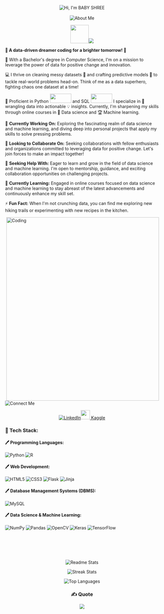 <div align="center">

<img src="https://readme-typing-svg.herokuapp.com/?font=Righteous&size=40&center=true&vCenter=true&width=500&height=70&duration=3000&lines=Hey+There!+👩🏻‍💻;+I'm+BABY+SHREE!+👩🏻‍💻;" alt="Hi, I'm BABY SHREE" />
<br></br>
<img src="https://readme-typing-svg.herokuapp.com/?font=Righteous&size=35&center=true&vCenter=true&width=500&height=70&duration=4000&lines=About+Me!+🐻‍❄️;+About+Me!;" alt="About Me" />

<img src="https://media.giphy.com/media/hvRJCLFzcasrR4ia7z/giphy.gif" width="60">[![](https://visitcount.itsvg.in/api?id=Babyshree&icon=0&color=1)](https://visitcount.itsvg.in) </div>
**💫 A data-driven dreamer coding for a brighter tomorrow! 🌟**

🌟 With a Bachelor's degree in Computer Science, I'm on a mission to leverage the power of data for positive change and innovation.

💻 I thrive on cleaning messy datasets 🧹 and crafting predictive models 🤖 to tackle real-world problems head-on. Think of me as a data superhero, fighting chaos one dataset at a time!

📝 Proficient in Python [<img src="https://media.giphy.com/media/coxQHKASG60HrHtvkt/giphy.gif" width="70" height="30">](https://giphy.com/gifs/coxQHKASG60HrHtvkt) and SQL [<img src="https://media.giphy.com/media/vISmwpBJUNYzukTnVx/giphy.gif" width="70" height="30">](https://giphy.com/gifs/vISmwpBJUNYzukTnVx)
I specialize in 💭 wrangling data into actionable 💡 insights. Currently, I'm sharpening my skills through online courses in 📙 Data science and 🏆 Machine learning.

🔭 **Currently Working On:** Exploring the fascinating realm of data science and machine learning, and diving deep into personal projects that apply my skills to solve pressing problems.

👯 **Looking to Collaborate On:** Seeking collaborations with fellow enthusiasts and organizations committed to leveraging data for positive change. Let's join forces to make an impact together!

🤝 **Seeking Help With:** Eager to learn and grow in the field of data science and machine learning. I'm open to mentorship, guidance, and exciting collaboration opportunities on challenging projects.

🌱 **Currently Learning:** Engaged in online courses focused on data science and machine learning to stay abreast of the latest advancements and continuously enhance my skill set.

⚡ **Fun Fact:** When I'm not crunching data, you can find me exploring new hiking trails or experimenting with new recipes in the kitchen.

<img align="right" alt="Coding" width="500" height="600" src="https://user-images.githubusercontent.com/53329034/123502306-0fcdfc80-d669-11eb-87e4-d24cccfbbd00.gif">
<br></br>
 <img src="https://readme-typing-svg.herokuapp.com/?font=Righteous&size=35&vCenter=true&width=500&height=70&duration=4000&lines=Connect+Me!+🌐;+Connect+Me!;" alt="Connect Me" />
<div align="center">

  [![LinkedIn](https://img.shields.io/badge/LinkedIn-%230077B5.svg?logo=linkedin&logoColor=white)](https://linkedin.com/in/https://www.linkedin.com/in/baby-shree-j-084406286/)[<img src="https://www.vectorlogo.zone/logos/kaggle/kaggle-icon.svg" width="30" /> Kaggle](https://www.kaggle.com/babyshree)
</div>

### 📑 Tech Stack:
#### 🖊️ Programming Languages:
![Python](https://img.shields.io/badge/python-3670A0?style=for-the-badge&logo=python&logoColor=ffdd54) ![R](https://img.shields.io/badge/r-%23276DC3.svg?style=for-the-badge&logo=r&logoColor=white)

#### 🖊️ Web Development:
![HTML5](https://img.shields.io/badge/html5-%23E34F26.svg?style=for-the-badge&logo=html5&logoColor=white) ![CSS3](https://img.shields.io/badge/css3-%231572B6.svg?style=for-the-badge&logo=css3&logoColor=white) ![Flask](https://img.shields.io/badge/flask-%23000.svg?style=for-the-badge&logo=flask&logoColor=white) ![Jinja](https://img.shields.io/badge/jinja-white.svg?style=for-the-badge&logo=jinja&logoColor=black) 

#### 🖊️ Database Management Systems (DBMS):
![MySQL](https://img.shields.io/badge/mysql-%2300000f.svg?style=for-the-badge&logo=mysql&logoColor=white) 

#### 🖊️ Data Science & Machine Learning:
![NumPy](https://img.shields.io/badge/numpy-%23013243.svg?style=for-the-badge&logo=numpy&logoColor=white) ![Pandas](https://img.shields.io/badge/pandas-%23150458.svg?style=for-the-badge&logo=pandas&logoColor=white) ![OpenCV](https://img.shields.io/badge/opencv-%23white.svg?style=for-the-badge&logo=opencv&logoColor=white) ![Keras](https://img.shields.io/badge/Keras-%23D00000.svg?style=for-the-badge&logo=Keras&logoColor=white) ![TensorFlow](https://img.shields.io/badge/TensorFlow-%23FF6F00.svg?style=for-the-badge&logo=TensorFlow&logoColor=white) 

<div align="center">
 <br/><br/>
 <br/><br/>

  ![Readme Stats](https://github-readme-stats-salesp07.vercel.app/api?username=Babyshree&count_private=true&show_icons=true&theme=react&rank_icon=github&border_radius=10)


![Streak Stats](https://github-readme-streak-stats-salesp07.vercel.app/?user=Babyshree&count_private=true&theme=react&border_radius=10)

![Top Languages](https://github-readme-stats-salesp07.vercel.app/api/top-langs/?username=Babyshree&hide=HTML&langs_count=8&layout=compact&theme=react&border_radius=10&size_weight=0.5&count_weight=0.5&exclude_repo=github-readme-stats)

### ✍️ Quote
![](https://quotes-github-readme.vercel.app/api?type=horizontal&theme=radical)

</div>
